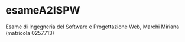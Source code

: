 # esameA2ISPW
Esame di Ingegneria del Software e Progettazione Web, Marchi Miriana (matricola 0257713)
